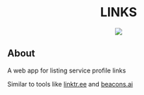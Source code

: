 <h1 align="center">LINKS</h1>

<p align="center" target="_blank">
    <a href="https://links.almeidamatheus.me">
        <img src="https://img.shields.io/badge/-ACCESS%20THE%20PROJECT-555?&style=for-the-badge&logoColor=000"/>
    </a>
</p>

## About

A web app for listing service profile links

Similar to tools like [linktr.ee](https://linktr.ee/) and [beacons.ai](https://beacons.ai/)